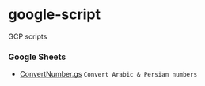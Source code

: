 # google-script

GCP scripts

### Google Sheets

- [ConvertNumber.gs](https://script.google.com/macros/library/d/1CrroGbMmyUsNmdnLv6BSJV_kdS44pIoaYRyNZ9BVQqRYqhLIAqctZD4S/2) `Convert Arabic & Persian numbers`

